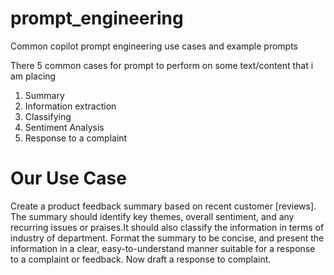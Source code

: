 # prompt_engineering
Common copilot prompt engineering use cases and example prompts

There 5 common cases for prompt to perform on some text/content that i am placing 

1. Summary
2. Information extraction
3. Classifying
4. Sentiment Analysis
5. Response to a complaint

# Our Use Case
Create a product feedback summary based on recent
customer [reviews]. The summary should identify key
themes, overall sentiment, and any recurring issues or
praises.It should also classify the information in terms of industry of department.
Format the summary to be concise, and present
the information in a clear, easy-to-understand manner
suitable for a response to a complaint or feedback.
Now draft a response to complaint.
